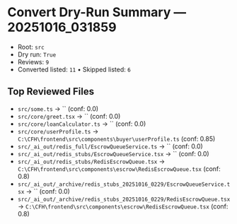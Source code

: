# Convert Dry-Run Summary — 20251016_031859

- Root: `src`
- Dry run: `True`
- Reviews: `9`
- Converted listed: `11`  • Skipped listed: `6`

## Top Reviewed Files

- `src/some.ts` → `` (conf: 0.0)
- `src/core/greet.tsx` → `` (conf: 0.0)
- `src/core/loanCalculator.ts` → `` (conf: 0.0)
- `src/core/userProfile.ts` → `C:\CFH\frontend\src\components\buyer\userProfile.ts` (conf: 0.85)
- `src/_ai_out/redis_full/EscrowQueueService.ts` → `` (conf: 0.0)
- `src/_ai_out/redis_stubs/EscrowQueueService.tsx` → `` (conf: 0.0)
- `src/_ai_out/redis_stubs/RedisEscrowQueue.tsx` → `C:\CFH\frontend\src\components\escrow\RedisEscrowQueue.tsx` (conf: 0.8)
- `src/_ai_out/_archive/redis_stubs_20251016_0229/EscrowQueueService.tsx` → `` (conf: 0.0)
- `src/_ai_out/_archive/redis_stubs_20251016_0229/RedisEscrowQueue.tsx` → `C:\CFH\frontend\src\components\escrow\RedisEscrowQueue.tsx` (conf: 0.8)
